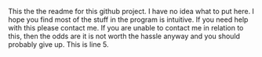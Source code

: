 This the the readme for this github project. I have no idea what to put here.
I hope you find most of the stuff in the program is intuitive.
If you need help with this please contact me.
If you are unable to contact me in relation to this, then the odds are it is not worth the hassle anyway and you should probably give up.
This is line 5.
